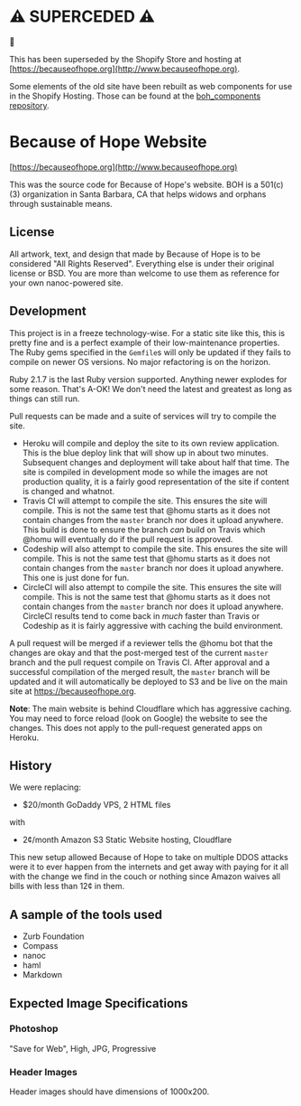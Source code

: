 # :warning: SUPERCEDED :warning:

:moyai:

This has been superseded by the Shopify Store and hosting at [https://becauseofhope.org](http://www.becauseofhope.org). 

Some elements of the old site have been rebuilt as web components for use in the Shopify Hosting. Those can be found at the [boh_components repository](https://github.com/becauseofhope/boh_components). 

# Because of Hope Website

[https://becauseofhope.org](http://www.becauseofhope.org)

This was the source code for Because of Hope's website. BOH is a 501(c)(3)
organization in Santa Barbara, CA that helps widows and orphans through
sustainable means.

## License

All artwork, text, and design that made by Because of Hope is to be considered
"All Rights Reserved". Everything else is under their original license or BSD.
You are more than welcome to use them as reference for your own nanoc-powered
site.

## Development

This project is in a freeze technology-wise. For a static site like this, this
is pretty fine and is a perfect example of their low-maintenance properties.
The Ruby gems specified in the `Gemfile`s will only be updated if they fails to
compile on newer OS versions. No major refactoring is on the horizon.

Ruby 2.1.7 is the last Ruby version supported. Anything newer explodes for some
reason. That's A-OK! We don't need the latest and greatest as long as things
can still run.

Pull requests can be made and a suite of services will try to compile the site.

* Heroku will compile and deploy the site to its own review application. This
  is the blue deploy link that will show up in about two minutes. Subsequent
  changes and deployment will take about half that time. The site is compiled
  in development mode so while the images are not production quality, it is
  a fairly good representation of the site if content is changed and whatnot.
* Travis CI will attempt to compile the site. This ensures the site will
  compile. This is not the same test that @homu starts as it does not contain
  changes from the `master` branch nor does it upload anywhere. This build is
  done to ensure the branch *can* build on Travis which @homu will eventually
  do if the pull request is approved.
* Codeship will also attempt to compile the site. This ensures the site will
  compile. This is not the same test that @homu starts as it does not contain
  changes from the `master` branch nor does it upload anywhere. This one is
  just done for fun.
* CircleCI will also attempt to compile the site. This ensures the site will
  compile. This is not the same test that @homu starts as it does not contain
  changes from the `master` branch nor does it upload anywhere. CircleCI
  results tend to come back in *much* faster than Travis or Codeship as it is
  fairly aggressive with caching the build environment.

A pull request will be merged if a reviewer tells the @homu bot that the
changes are okay and that the post-merged test of the current `master` branch
and the pull request compile on Travis CI. After approval and a successful
compilation of the merged result, the `master` branch will be updated and it
will automatically be deployed to S3 and be live on the main site at
https://becauseofhope.org.

**Note**: The main website is behind Cloudflare which has aggressive caching.
You may need to force reload (look on Google) the website to see the changes.
This does not apply to the pull-request generated apps on Heroku.

## History

We were replacing:

* $20/month GoDaddy VPS, 2 HTML files

with

* 2¢/month Amazon S3 Static Website hosting, Cloudflare

This new setup allowed Because of Hope to take on multiple DDOS attacks were it
to ever happen from the internets and get away with paying for it all with the
change we find in the couch or nothing since Amazon waives all bills with less
than 12¢ in them.

## A sample of the tools used

* Zurb Foundation
* Compass
* nanoc
* haml
* Markdown

## Expected Image Specifications

### Photoshop

"Save for Web", High, JPG, Progressive

### Header Images

Header images should have dimensions of 1000x200.
